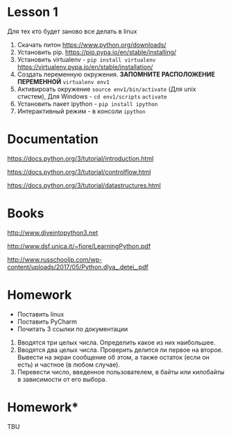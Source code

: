 # Lesson 1
Для тех кто будет заново все делать в linux

1. Скачать питон https://www.python.org/downloads/
2. Установить pip. https://pip.pypa.io/en/stable/installing/
3. Установить virtualenv - `pip install virtualenv` https://virtualenv.pypa.io/en/stable/installation/
4. Создать переменную окружения. **ЗАПОМНИТЕ РАСПОЛОЖЕНИЕ ПЕРЕМЕННОЙ** `virtualenv env1`
5. Активироать окружение `source env1/bin/activate` (Для unix стистем), 
Для Windows - `cd env1/scripts` `activate`
6. Установить пакет ipython - `pip install ipython`
7. Интерактивный режим - в консоли `ipython`

# Documentation
https://docs.python.org/3/tutorial/introduction.html

https://docs.python.org/3/tutorial/controlflow.html

https://docs.python.org/3/tutorial/datastructures.html

# Books
http://www.diveintopython3.net

http://www.dsf.unica.it/~fiore/LearningPython.pdf

http://www.russchooljp.com/wp-content/uploads/2017/05/Python.dlya_.detei_.pdf

# Homework
- Поставить linux
- Поставить PyCharm
- Почитать 3 ссылки по документации
1. Вводятся три целых числа. Определить какое из них наибольшее.
2. Вводятся два целых числа. Проверить делится ли первое на второе. Вывести на экран сообщение об этом, а также остаток (если он есть) и частное (в любом случае).
3. Перевести число, введенное пользователем, в байты или килобайты в зависимости от его выбора.

# Homework*
TBU
